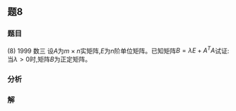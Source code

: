 ## 题8
### 题目
(8) 1999 数三 
设$A$为$m \times  n$实矩阵,$E$为$n$阶单位矩阵。已知矩阵$B = {\lambda E} + {A}^{T}A$试证: 当$\lambda  > 0$时,矩阵$B$为正定矩阵。
### 分析

### 解
